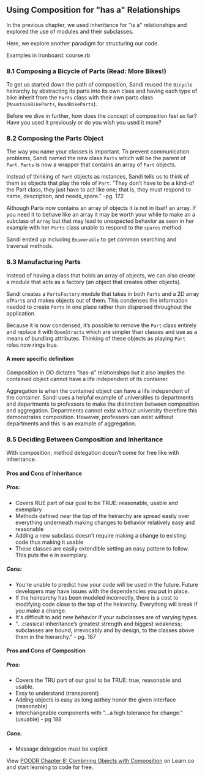 ## Using Composition for "has a" Relationships

In the previous chapter, we used inheritance for "is a" relationships and explored the use of modules and their subclasses.

Here, we explore another paradigm for structuring our code.

Examples in Ironboard: course.rb

### 8.1 Composing a Bicycle of Parts (Read: More Bikes!)

To get us started down the path of composition, Sandi reused the `Bicycle` heirarchy by abstracting its parts into its own class and having each type of bike inherit from the `Parts` class with their own parts class (`MountainBikeParts`, `RoadBikeParts`).

Before we dive in further, how does the concept of composition feel so far? Have you used it previously or do you wish you used it more?

### 8.2 Composing the Parts Object

The way you name your classes is important. To prevent communication problems, Sandi named the new class `Parts` which will be the parent of `Part`. `Parts` is now a wrapper that contains an array of `Part` objects.

Instead of thinking of `Part` objects as instances, Sandi tells us to think of them as objects that play the role of `Part`.  "They don’t have to be a kind-of the Part class, they just have to act like one; that is, they must respond to name, description, and needs_spare." -pg. 172

Although Parts now contains an array of objects it is not in itself an array. If you need it to behave like an array it may be worth your while to make an a subclass of `Array` but that may lead to unexpected behavior as seen in her example with her `Parts` class unable to respond to the `spares` method. 

Sandi ended up including `Enumerable` to get common searching and traversal methods.

### 8.3 Manufacturing Parts

Instead of having a class that holds an array of objects, we can also create a module that acts as a factory (an object that creates other objects).

Sandi creates a `PartsFactory` module that takes in both `Parts` and a 2D array of`Part`s and makes objects out of them. This condenses the information needed to create `Parts` in one place rather than dispersed throughout the application.

Because it is now condensed, it’s possible to remove the `Part` class entirely and replace it with `OpenStructs` which are simpler than classes and use as a means of bundling attributes. Thinking of these objects as playing `Part` roles now rings true.

#### A more specific definition

Composition in OO dictates “has-a” relationships but it also implies the contained object cannot have a life independent of its container.

Aggregation is when the contained object can have a life independent of the container. Sandi uses a helpful example of universities to departments and departments to professors to make the distinction between composition and aggregation. Departments cannot exist without university therefore this demonstrates composition. However, professors can exist without departments and this is an example of aggregation.

### 8.5 Deciding Between Composition and Inheritance 

With composition, method delegation doesn’t come for free like with inheritance.  

#### Pros and Cons of Inheritance

##### Pros:

- Covers RUE part of our goal to be TRUE: reasonable, usable and exemplary
- Methods defined near the top of the heirarchy are spread easily over everything underneath making changes to behavior relatively easy and reasonable
- Adding a new subclass doesn't require making a change to existing code thus making it usable
- These classes are easily extendible setting an easy pattern to follow. This puts the e in exemplary.

##### Cons:

- You're unable to predict how your code will be used in the future. Future developers may have issues with the dependencies you put in place.
- If the heirearchy has been modeled incorrectly, there is a cost to modifying code close to the top of the heirarchy. Everything will break if you make a change.
- It's difficult to add new behavior if your subclasses are of varying types.
- "...classical inheritance’s greatest strength and biggest weakness; subclasses are bound,
irrevocably and by design, to the classes above them in the hierarchy." - pg. 187

#### Pros and Cons of Composition

##### Pros:

- Covers the TRU part of our goal to be TRUE: true, reasonable and usable.
- Easy to understand (transparent)
- Adding objects is easy as long asthey honor the given interface (reasonable)
- Interchangeable components with "...a high tolerance for change." (usuable) - pg 188

##### Cons:

- Message delegation must be explicit



<p class='util--hide'>View <a href='https://learn.co/lessons/poodr-chapter-8-combining-objects-with-composition'>POODR Chapter 8: Combining Objects with Composition</a> on Learn.co and start learning to code for free.</p>
